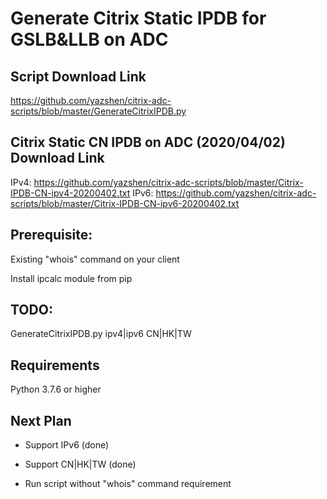 # Generate Citrix Static IPDB for GSLB&LLB on ADC

## Script Download Link
https://github.com/yazshen/citrix-adc-scripts/blob/master/GenerateCitrixIPDB.py

## Citrix Static CN IPDB on ADC (2020/04/02) Download Link
IPv4: https://github.com/yazshen/citrix-adc-scripts/blob/master/Citrix-IPDB-CN-ipv4-20200402.txt
IPv6: https://github.com/yazshen/citrix-adc-scripts/blob/master/Citrix-IPDB-CN-ipv6-20200402.txt

## Prerequisite:

Existing "whois" command on your client

Install ipcalc module from pip

## TODO: 

GenerateCitrixIPDB.py ipv4|ipv6 CN|HK|TW

## Requirements

Python 3.7.6 or higher

## Next Plan

+ Support IPv6 (done)

+ Support CN|HK|TW (done)

+ Run script without "whois" command requirement


